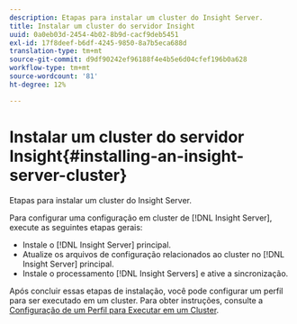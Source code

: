 ```yaml
---
description: Etapas para instalar um cluster do Insight Server.
title: Instalar um cluster do servidor Insight
uuid: 0a0eb03d-2454-4b02-8b9d-cacf9deb5451
exl-id: 17f8deef-b6df-4245-9850-8a7b5eca688d
translation-type: tm+mt
source-git-commit: d9df90242ef96188f4e4b5e6d04cfef196b0a628
workflow-type: tm+mt
source-wordcount: '81'
ht-degree: 12%

---
```


# Instalar um cluster do servidor Insight{#installing-an-insight-server-cluster}

Etapas para instalar um cluster do Insight Server.

Para configurar uma configuração em cluster de [!DNL Insight Server], execute as seguintes etapas gerais:

* Instale o [!DNL Insight Server] principal.
* Atualize os arquivos de configuração relacionados ao cluster no [!DNL Insight Server] principal.
* Instale o processamento [!DNL Insight Servers] e ative a sincronização.

Após concluir essas etapas de instalação, você pode configurar um perfil para ser executado em um cluster. Para obter instruções, consulte a [Configuração de um Perfil para Executar em um Cluster](../../../../../home/c-inst-svr/c-install-ins-svr/c-ins-svr-clstrs/c-inst-ins-svr-clstr/c-inst-proc-clstr/c-config-prof-run-clstr.md#concept-c0e68e67c4784bc5af8db61013ca96a3).
